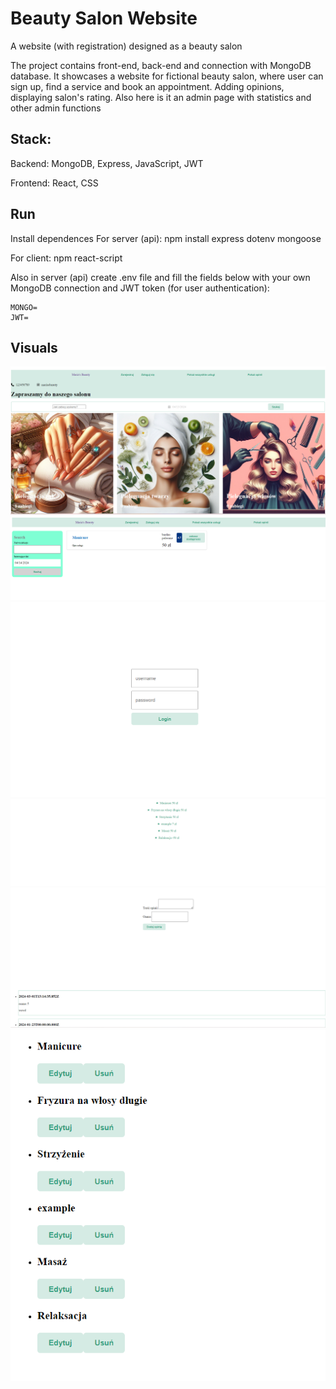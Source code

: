 # Beauty Salon Website

A website (with registration) designed as a beauty salon 

The project contains front-end, back-end and connection with MongoDB database. It showcases a website for fictional beauty salon, where user can sign up, find a service and book an appointment. Adding opinions, displaying salon's rating. Also here is it an admin page with statistics and other admin functions

## Stack: 
Backend: MongoDB, Express, JavaScript, JWT

Frontend: React, CSS

## Run
Install dependences
For server (api): npm install express dotenv mongoose

For client: npm react-script

Also in server (api) create .env file and fill the fields below with your own MongoDB connection and JWT token (for user authentication):

```
MONGO=
JWT=
```

## Visuals

![main page](images/mainpage.png)
![search page](images/search_page.png)
![login page](images/login_page.png)
![all services](images/allServicesPage.png)
![opinion page](images/opinion_page.png)
![admin page for editing services](images/admin_edit.png)








